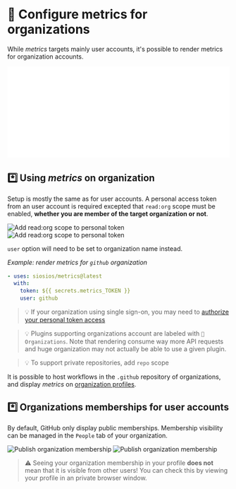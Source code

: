 # 🏦 Configure metrics for organizations

While *metrics* targets mainly user accounts, it's possible to render metrics for organization accounts.

![metrics (organization account)](https://github.com/siosios/metrics/blob/examples/metrics.organization.svg)

## *️⃣ Using *metrics* on organization

Setup is mostly the same as for user accounts. A personal access token from an user account is required excepted that `read:org` scope must be enabled, **whether you are member of the target organization or not**.

![Add read:org scope to personal token](/.github/readme/imgs/setup_token_org_read_scope.light.png#gh-light-mode-only)
![Add read:org scope to personal token](/.github/readme/imgs/setup_token_org_read_scope.dark.png#gh-dark-mode-only)

`user` option will need to be set to organization name instead.

*Example: render metrics for `github` organization*
```yaml
- uses: siosios/metrics@latest
  with:
    token: ${{ secrets.metrics_TOKEN }}
    user: github
```

> 💡 If your organization using single sign-on, you may need to [authorize your personal token access](https://docs.github.com/en/free-pro-team@latest/github/authenticating-to-github/authorizing-a-personal-access-token-for-use-with-saml-single-sign-on)

> 💡 Plugins supporting organizations account are labeled with `👥 Organizations`. Note that rendering consume way more API requests and huge organization may not actually be able to use a given plugin.

> 💡 To support private repositories, add `repo` scope

It is possible to host workflows in the `.github` repository of organizations, and display *metrics* on [organization profiles](https://docs.github.com/en/organizations/collaborating-with-groups-in-organizations/customizing-your-organizations-profile).

## *️⃣ Organizations memberships for user accounts

By default, GitHub only display public memberships.
Membership visibility can be managed in the `People` tab of your organization.

![Publish organization membership](/.github/readme/imgs/setup_public_membership_org.light.png#gh-light-mode-only)
![Publish organization membership](/.github/readme/imgs/setup_public_membership_org.dark.png#gh-dark-mode-only)

> ⚠️ Seeing your organization membership in your profile **does not** mean that it is visible from other users! You can check this by viewing your profile in an private browser window.

